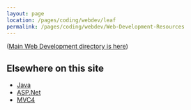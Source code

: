 ```yaml
---
layout: page
location: /pages/coding/webdev/leaf
permalink: /pages/coding/webdev/Web-Development-Resources
---
```


([Main Web Development directory is here](/pages/coding/Web-Development))

## Elsewhere on this site

- [Java](/pages/coding/lang/oo/Java)
- [ASP.Net](/pages/coding/dotnet/ASP-Dot-Net)
- [MVC4](/pages/coding/dotnet/MVC4)

